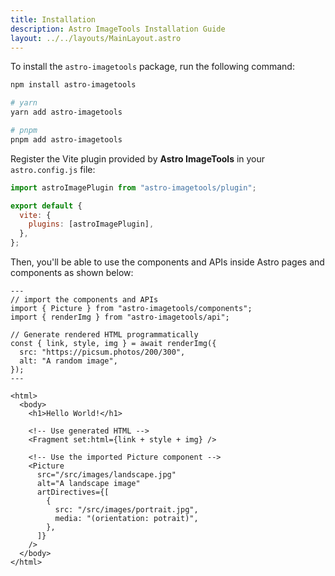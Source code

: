 ```yaml
---
title: Installation
description: Astro ImageTools Installation Guide
layout: ../../layouts/MainLayout.astro
---
```


To install the `astro-imagetools` package, run the following command:

```bash
npm install astro-imagetools

# yarn
yarn add astro-imagetools

# pnpm
pnpm add astro-imagetools
```

Register the Vite plugin provided by **Astro ImageTools** in your `astro.config.js` file:

```js
import astroImagePlugin from "astro-imagetools/plugin";

export default {
  vite: {
    plugins: [astroImagePlugin],
  },
};
```

Then, you'll be able to use the components and APIs inside Astro pages and components as shown below:

```astro
---
// import the components and APIs
import { Picture } from "astro-imagetools/components";
import { renderImg } from "astro-imagetools/api";

// Generate rendered HTML programmatically
const { link, style, img } = await renderImg({
  src: "https://picsum.photos/200/300",
  alt: "A random image",
});
---

<html>
  <body>
    <h1>Hello World!</h1>

    <!-- Use generated HTML -->
    <Fragment set:html={link + style + img} />

    <!-- Use the imported Picture component -->
    <Picture
      src="/src/images/landscape.jpg"
      alt="A landscape image"
      artDirectives={[
        {
          src: "/src/images/portrait.jpg",
          media: "(orientation: potrait)",
        },
      ]}
    />
  </body>
</html>
```
